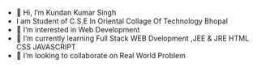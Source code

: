 - 👋 Hi, I’m Kundan Kumar Singh
- I am Student of C.S.E In Oriental Collage Of Technology Bhopal 
- 👀 I’m interested in Web Development
- 🌱 I’m currently learning Full Stack WEB Dvelopment ,JEE & JRE HTML CSS JAVASCRIPT
- 💞️ I’m looking to collaborate on Real World Problem


<!---
kundan7872/kundan7872 is a ✨ special ✨ repository because its `README.md` (this file) appears on your GitHub profile.
You can click the Preview link to take a look at your changes.
--->
